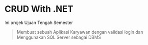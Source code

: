 # CRUD With .NET

Ini projek Ujuan Tengah Semester
> Membuat sebuah Aplikasi Karyawan dengan validasi login dan Menggunakan SQL Server sebagai DBMS
